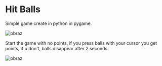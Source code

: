 # Hit Balls
Simple game create in python in pygame.

![obraz](https://user-images.githubusercontent.com/106467648/220383018-ed187367-9209-4a5e-8c2a-1abbcd953b70.png)

Start the game with no points, if you press balls with your cursor you get points, if u don't, balls disappear after 2 seconds.

![obraz](https://user-images.githubusercontent.com/106467648/220383339-dfaec5fc-c32d-4606-b9dd-547b23b14198.png)

